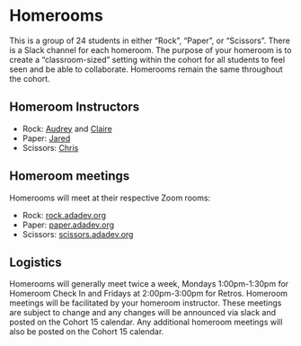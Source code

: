 # Homerooms

This is a group of 24 students in either “Rock”, “Paper”, or “Scissors”. There is a Slack channel for each homeroom. The purpose of your homeroom is to create a “classroom-sized” setting within the cohort for all students to feel seen and be able to collaborate. Homerooms remain the same throughout the cohort.


## Homeroom Instructors

- Rock: [Audrey](mailto:audrey@adadevelopersacademy.org) and [Claire](mailto:claire@adadevelopersacademy.org)
- Paper: [Jared](mailto:jared@adadevelopersacademy.org)
- Scissors: [Chris](mailto:chris@adadevelopersacademy.org)

## Homeroom meetings

Homerooms will meet at their respective Zoom rooms:

- Rock: [rock.adadev.org](rock.adadev.org)
- Paper: [paper.adadev.org](paper.adadev.org)
- Scissors: [scissors.adadev.org](scissors.adadev.org)

## Logistics

Homerooms will generally meet twice a week, Mondays 1:00pm-1:30pm for Homeroom Check In and Fridays at 2:00pm-3:00pm for Retros.  Homeroom meetings will be facilitated by your homeroom instructor.  These meetings are subject to change and any changes will be announced via slack and posted on the Cohort 15 calendar.  Any additional homeroom meetings will also be posted on the Cohort 15 calendar.

